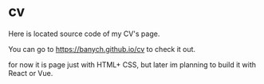 # cv
Here is located source code of my CV's page.

You can go to https://banych.github.io/cv to check it out.

for now it is page just with HTML+ CSS, but later im planning to build it with React or Vue.
